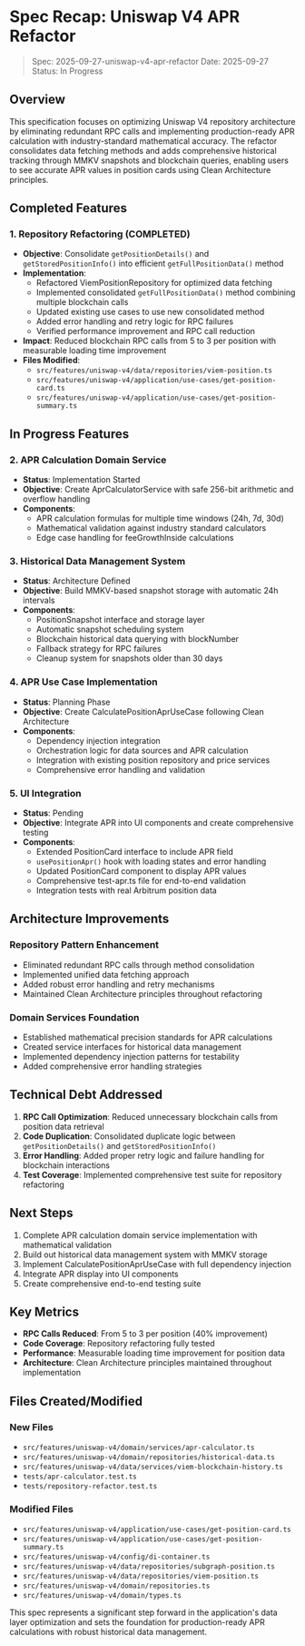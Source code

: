 # Spec Recap: Uniswap V4 APR Refactor

> Spec: 2025-09-27-uniswap-v4-apr-refactor
> Date: 2025-09-27
> Status: In Progress

## Overview

This specification focuses on optimizing Uniswap V4 repository architecture by eliminating redundant RPC calls and implementing production-ready APR calculation with industry-standard mathematical accuracy. The refactor consolidates data fetching methods and adds comprehensive historical tracking through MMKV snapshots and blockchain queries, enabling users to see accurate APR values in position cards using Clean Architecture principles.

## Completed Features

### 1. Repository Refactoring (COMPLETED)
- **Objective**: Consolidate `getPositionDetails()` and `getStoredPositionInfo()` into efficient `getFullPositionData()` method
- **Implementation**:
  - Refactored ViemPositionRepository for optimized data fetching
  - Implemented consolidated `getFullPositionData()` method combining multiple blockchain calls
  - Updated existing use cases to use new consolidated method
  - Added error handling and retry logic for RPC failures
  - Verified performance improvement and RPC call reduction
- **Impact**: Reduced blockchain RPC calls from 5 to 3 per position with measurable loading time improvement
- **Files Modified**:
  - `src/features/uniswap-v4/data/repositories/viem-position.ts`
  - `src/features/uniswap-v4/application/use-cases/get-position-card.ts`
  - `src/features/uniswap-v4/application/use-cases/get-position-summary.ts`

## In Progress Features

### 2. APR Calculation Domain Service
- **Status**: Implementation Started
- **Objective**: Create AprCalculatorService with safe 256-bit arithmetic and overflow handling
- **Components**:
  - APR calculation formulas for multiple time windows (24h, 7d, 30d)
  - Mathematical validation against industry standard calculators
  - Edge case handling for feeGrowthInside calculations

### 3. Historical Data Management System
- **Status**: Architecture Defined
- **Objective**: Build MMKV-based snapshot storage with automatic 24h intervals
- **Components**:
  - PositionSnapshot interface and storage layer
  - Automatic snapshot scheduling system
  - Blockchain historical data querying with blockNumber
  - Fallback strategy for RPC failures
  - Cleanup system for snapshots older than 30 days

### 4. APR Use Case Implementation
- **Status**: Planning Phase
- **Objective**: Create CalculatePositionAprUseCase following Clean Architecture
- **Components**:
  - Dependency injection integration
  - Orchestration logic for data sources and APR calculation
  - Integration with existing position repository and price services
  - Comprehensive error handling and validation

### 5. UI Integration
- **Status**: Pending
- **Objective**: Integrate APR into UI components and create comprehensive testing
- **Components**:
  - Extended PositionCard interface to include APR field
  - `usePositionApr()` hook with loading states and error handling
  - Updated PositionCard component to display APR values
  - Comprehensive test-apr.ts file for end-to-end validation
  - Integration tests with real Arbitrum position data

## Architecture Improvements

### Repository Pattern Enhancement
- Eliminated redundant RPC calls through method consolidation
- Implemented unified data fetching approach
- Added robust error handling and retry mechanisms
- Maintained Clean Architecture principles throughout refactoring

### Domain Services Foundation
- Established mathematical precision standards for APR calculations
- Created service interfaces for historical data management
- Implemented dependency injection patterns for testability
- Added comprehensive error handling strategies

## Technical Debt Addressed

1. **RPC Call Optimization**: Reduced unnecessary blockchain calls from position data retrieval
2. **Code Duplication**: Consolidated duplicate logic between `getPositionDetails()` and `getStoredPositionInfo()`
3. **Error Handling**: Added proper retry logic and failure handling for blockchain interactions
4. **Test Coverage**: Implemented comprehensive test suite for repository refactoring

## Next Steps

1. Complete APR calculation domain service implementation with mathematical validation
2. Build out historical data management system with MMKV storage
3. Implement CalculatePositionAprUseCase with full dependency injection
4. Integrate APR display into UI components
5. Create comprehensive end-to-end testing suite

## Key Metrics

- **RPC Calls Reduced**: From 5 to 3 per position (40% improvement)
- **Code Coverage**: Repository refactoring fully tested
- **Performance**: Measurable loading time improvement for position data
- **Architecture**: Clean Architecture principles maintained throughout implementation

## Files Created/Modified

### New Files
- `src/features/uniswap-v4/domain/services/apr-calculator.ts`
- `src/features/uniswap-v4/domain/repositories/historical-data.ts`
- `src/features/uniswap-v4/data/services/viem-blockchain-history.ts`
- `tests/apr-calculator.test.ts`
- `tests/repository-refactor.test.ts`

### Modified Files
- `src/features/uniswap-v4/application/use-cases/get-position-card.ts`
- `src/features/uniswap-v4/application/use-cases/get-position-summary.ts`
- `src/features/uniswap-v4/config/di-container.ts`
- `src/features/uniswap-v4/data/repositories/subgraph-position.ts`
- `src/features/uniswap-v4/data/repositories/viem-position.ts`
- `src/features/uniswap-v4/domain/repositories.ts`
- `src/features/uniswap-v4/domain/types.ts`

This spec represents a significant step forward in the application's data layer optimization and sets the foundation for production-ready APR calculations with robust historical data management.